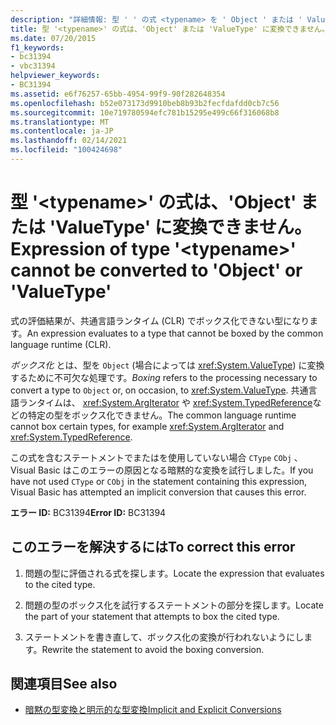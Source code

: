 ```yaml
---
description: "詳細情報: 型 ' ' の式 <typename> を ' Object ' または ' ValueType ' に変換することはできません"
title: 型 '<typename>' の式は、'Object' または 'ValueType' に変換できません。
ms.date: 07/20/2015
f1_keywords:
- bc31394
- vbc31394
helpviewer_keywords:
- BC31394
ms.assetid: e6f76257-65bb-4954-99f9-90f282648354
ms.openlocfilehash: b52e073173d9910beb8b93b2fecfdafdd0cb7c56
ms.sourcegitcommit: 10e719780594efc781b15295e499c66f316068b8
ms.translationtype: MT
ms.contentlocale: ja-JP
ms.lasthandoff: 02/14/2021
ms.locfileid: "100424698"
---
```

# <a name="expression-of-type-typename-cannot-be-converted-to-object-or-valuetype"></a><span data-ttu-id="ad818-103">型 '\<typename>' の式は、'Object' または 'ValueType' に変換できません。</span><span class="sxs-lookup"><span data-stu-id="ad818-103">Expression of type '\<typename>' cannot be converted to 'Object' or 'ValueType'</span></span>

<span data-ttu-id="ad818-104">式の評価結果が、共通言語ランタイム (CLR) でボックス化できない型になります。</span><span class="sxs-lookup"><span data-stu-id="ad818-104">An expression evaluates to a type that cannot be boxed by the common language runtime (CLR).</span></span>  
  
 <span data-ttu-id="ad818-105">*ボックス化* とは、型を `Object` (場合によっては <xref:System.ValueType>) に変換するために不可欠な処理です。</span><span class="sxs-lookup"><span data-stu-id="ad818-105">*Boxing* refers to the processing necessary to convert a type to `Object` or, on occasion, to <xref:System.ValueType>.</span></span> <span data-ttu-id="ad818-106">共通言語ランタイムは、 <xref:System.ArgIterator> や <xref:System.TypedReference>などの特定の型をボックス化できません。</span><span class="sxs-lookup"><span data-stu-id="ad818-106">The common language runtime cannot box certain types, for example <xref:System.ArgIterator> and <xref:System.TypedReference>.</span></span>  
  
 <span data-ttu-id="ad818-107">この式を含むステートメントでまたはを使用していない場合 `CType` `CObj` 、Visual Basic はこのエラーの原因となる暗黙的な変換を試行しました。</span><span class="sxs-lookup"><span data-stu-id="ad818-107">If you have not used `CType` or `CObj` in the statement containing this expression, Visual Basic has attempted an implicit conversion that causes this error.</span></span>  
  
 <span data-ttu-id="ad818-108">**エラー ID:** BC31394</span><span class="sxs-lookup"><span data-stu-id="ad818-108">**Error ID:** BC31394</span></span>  
  
## <a name="to-correct-this-error"></a><span data-ttu-id="ad818-109">このエラーを解決するには</span><span class="sxs-lookup"><span data-stu-id="ad818-109">To correct this error</span></span>  
  
1. <span data-ttu-id="ad818-110">問題の型に評価される式を探します。</span><span class="sxs-lookup"><span data-stu-id="ad818-110">Locate the expression that evaluates to the cited type.</span></span>  
  
2. <span data-ttu-id="ad818-111">問題の型のボックス化を試行するステートメントの部分を探します。</span><span class="sxs-lookup"><span data-stu-id="ad818-111">Locate the part of your statement that attempts to box the cited type.</span></span>  
  
3. <span data-ttu-id="ad818-112">ステートメントを書き直して、ボックス化の変換が行われないようにします。</span><span class="sxs-lookup"><span data-stu-id="ad818-112">Rewrite the statement to avoid the boxing conversion.</span></span>  
  
## <a name="see-also"></a><span data-ttu-id="ad818-113">関連項目</span><span class="sxs-lookup"><span data-stu-id="ad818-113">See also</span></span>

- [<span data-ttu-id="ad818-114">暗黙の型変換と明示的な型変換</span><span class="sxs-lookup"><span data-stu-id="ad818-114">Implicit and Explicit Conversions</span></span>](../programming-guide/language-features/data-types/implicit-and-explicit-conversions.md)
